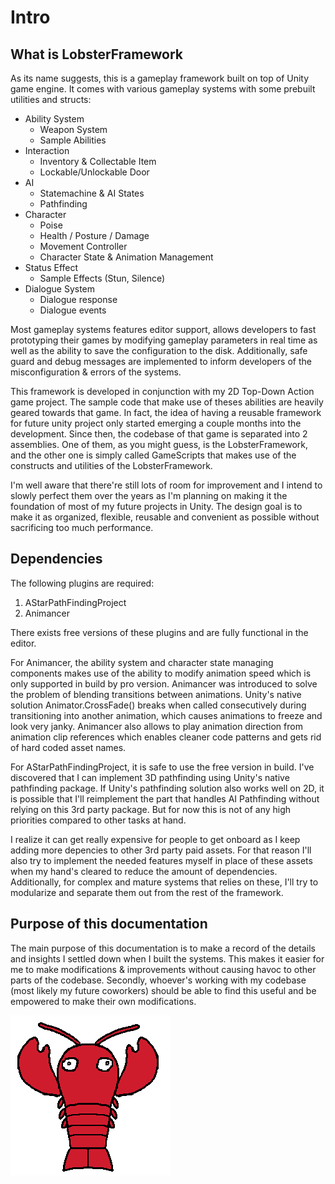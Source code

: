 # Intro

## What is LobsterFramework

As its name suggests, this is a gameplay framework built on top of Unity game engine. It comes with various gameplay systems with some prebuilt utilities and structs:
* Ability System
  * Weapon System
  * Sample Abilities
* Interaction 
  * Inventory & Collectable Item
  * Lockable/Unlockable Door
* AI
  * Statemachine & AI States
  * Pathfinding
* Character
  * Poise
  * Health / Posture / Damage
  * Movement Controller
  * Character State & Animation Management
* Status Effect
  * Sample Effects (Stun, Silence)
* Dialogue System
  * Dialogue response
  * Dialogue events

Most gameplay systems features editor support, allows developers to fast prototyping their games by modifying gameplay parameters in real time as well as the ability to save the configuration to the disk. Additionally, safe guard and debug messages are implemented to inform developers of the misconfiguration & errors of the systems.

This framework is developed in conjunction with my 2D Top-Down Action game project. The sample code that make use of theses abilities are heavily geared towards that game. In fact, the idea of having a reusable framework for future unity project only started emerging a couple months into the development. Since then, the codebase of that game is separated into 2 assemblies. One of them, as you might guess, is the LobsterFramework, and the other one is simply called GameScripts that makes use of the constructs and utilities of the LobsterFramework. 

I'm well aware that there're still lots of room for improvement and I intend to slowly perfect them over the years as I'm planning on making it the foundation of most of my future projects in Unity. The design goal is to make it as organized, flexible, reusable and convenient as possible without sacrificing too much performance.

## Dependencies
The following plugins are required:
1. AStarPathFindingProject
2. Animancer

There exists free versions of these plugins and are fully functional in the editor. 

For Animancer, the ability system and character state managing components makes use of the ability to modify animation speed which is only supported in build by pro version. Animancer was introduced to solve the problem of blending transitions between animations. Unity's native solution Animator.CrossFade() breaks when called consecutively during transitioning into another animation, which causes animations to freeze and look very janky. Animancer also allows to play animation direction from animation clip references which enables cleaner code patterns and gets rid of hard coded asset names.

For AStarPathFindingProject, it is safe to use the free version in build. I've discovered that I can implement 3D pathfinding using Unity's native pathfinding package. If Unity's pathfinding solution also works well on 2D, it is possible that I'll reimplement the part that handles AI Pathfinding without relying on this 3rd party package. But for now this is not of any high priorities compared to other tasks at hand.

I realize it can get really expensive for people to get onboard as I keep adding more depencies to other 3rd party paid assets. For that reason I'll also try to implement the needed features myself in place of these assets when my hand's cleared to reduce the amount of dependencies. Additionally, for complex and mature systems that relies on these, I'll try to modularize and separate them out from the rest of the framework.

## Purpose of this documentation
The main purpose of this documentation is to make a record of the details and insights I settled down when I built the systems. This makes it easier for me to make modifications & improvements without causing havoc to other parts of the codebase. Secondly, whoever's working with my codebase (most likely my future coworkers) should be able to find this useful and be empowered to make their own modifications.

![lobster](../resources/lobster_swipe.gif)
